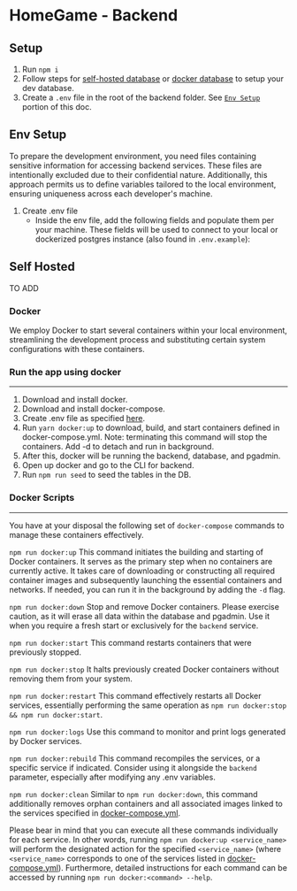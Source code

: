 # HomeGame - Backend

## Setup

1. Run `npm i`
2. Follow steps for [self-hosted database](#self-hosted) or [docker database](#docker) to setup your dev database.
3. Create a `.env` file in the root of the backend folder. See [`Env Setup`](#env-setup) portion of this doc.

## Env Setup

To prepare the development environment, you need files containing sensitive information for accessing backend services. These files are intentionally excluded due to their confidential nature. Additionally, this approach permits us to define variables tailored to the local environment, ensuring uniqueness across each developer's machine.

1. Create .env file
   - Inside the env file, add the following fields and populate them per your machine. These fields will be used to connect to your local or dockerized postgres instance (also found in `.env.example`):

## Self Hosted

TO ADD

### Docker

We employ Docker to start several containers within your local environment, streamlining the development process and substituting certain system configurations with these containers.

### Run the app using docker

---

1. Download and install docker.
2. Download and install docker-compose.
3. Create .env file as specified [here](#env-setup).
4. Run `yarn docker:up` to download, build, and start containers defined in docker-compose.yml. Note: terminating this command will stop the containers. Add -d to detach and run in background.
5. After this, docker will be running the backend, database, and pgadmin.
6. Open up docker and go to the CLI for backend.
7. Run `npm run seed` to seed the tables in the DB.

### Docker Scripts

---

You have at your disposal the following set of `docker-compose` commands to manage these containers effectively.

`npm run docker:up`
This command initiates the building and starting of Docker containers. It serves as the primary step when no containers are currently active. It takes care of downloading or constructing all required container images and subsequently launching the essential containers and networks. If needed, you can run it in the background by adding the `-d` flag.

`npm run docker:down`
Stop and remove Docker containers. Please exercise caution, as it will erase all data within the database and pgadmin. Use it when you require a fresh start or exclusively for the `backend` service.

`npm run docker:start`
This command restarts containers that were previously stopped.

`npm run docker:stop`
It halts previously created Docker containers without removing them from your system.

`npm run docker:restart`
This command effectively restarts all Docker services, essentially performing the same operation as `npm run docker:stop && npm run docker:start`.

`npm run docker:logs`
Use this command to monitor and print logs generated by Docker services.

`npm run docker:rebuild`
This command recompiles the services, or a specific service if indicated. Consider using it alongside the `backend` parameter, especially after modifying any .env variables.

`npm run docker:clean`
Similar to `npm run docker:down`, this command additionally removes orphan containers and all associated images linked to the services specified in [docker-compose.yml](docker/local/docker-compose.yml).

Please bear in mind that you can execute all these commands individually for each service. In other words, running `npm run docker:up <service_name>` will perform the designated action for the specified `<service_name>` (where `<service_name>` corresponds to one of the services listed in [docker-compose.yml](docker/local/docker-compose.yml)). Furthermore, detailed instructions for each command can be accessed by running `npm run docker:<command> --help`.
